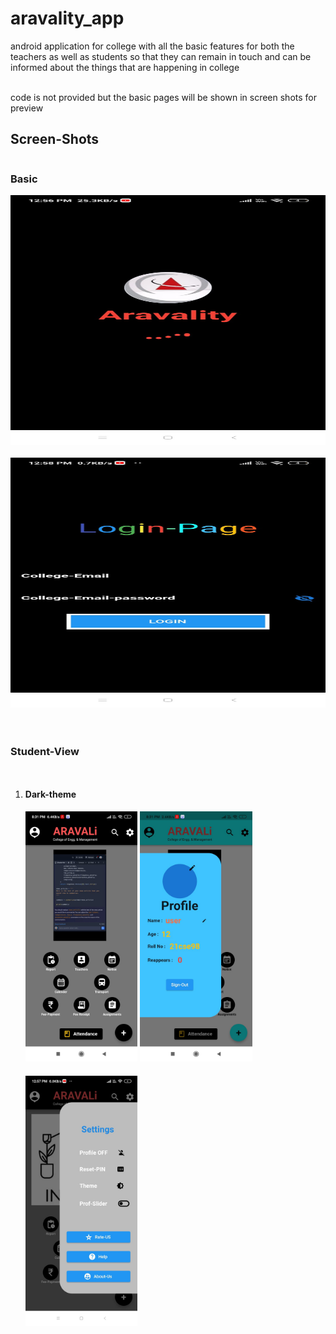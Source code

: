 # aravality_app

android application for college with all the basic features for both the teachers as well as students so that they can remain in touch and can be informed about the things that are happening in college 

<br> code is not provided but the basic pages will be shown in screen shots for preview <br>

<h2>Screen-Shots</h2>
<div style="display: flex; flex-direction: column;">
  <h3>Basic</h3>
  <img style="max-width: 100%; height: 400px; margin-bottom: 20px;" src="images/loading.jpg" alt="loading-page">
  <img style="max-width: 100%; height: 400px; margin-bottom: 20px;" src="images/login.jpg" alt="login-page" height=300px>
  <br>
  <h3>Student-View</h3>
  <ol>
  <li>
    <h4>Dark-theme</h4>
  <img style="max-width: 100%; height: 400px; margin-bottom: 20px;" src="images/dark_student.jpg" alt="Image 3">
  <img style="max-width: 100%; height: 400px; margin-bottom: 20px;" src="images/profile.jpg" alt="Image 3">
  <img style="max-width: 100%; height: 400px; margin-bottom: 20px;" src="images/setting.jpg" alt="Image 3">
  </li>
